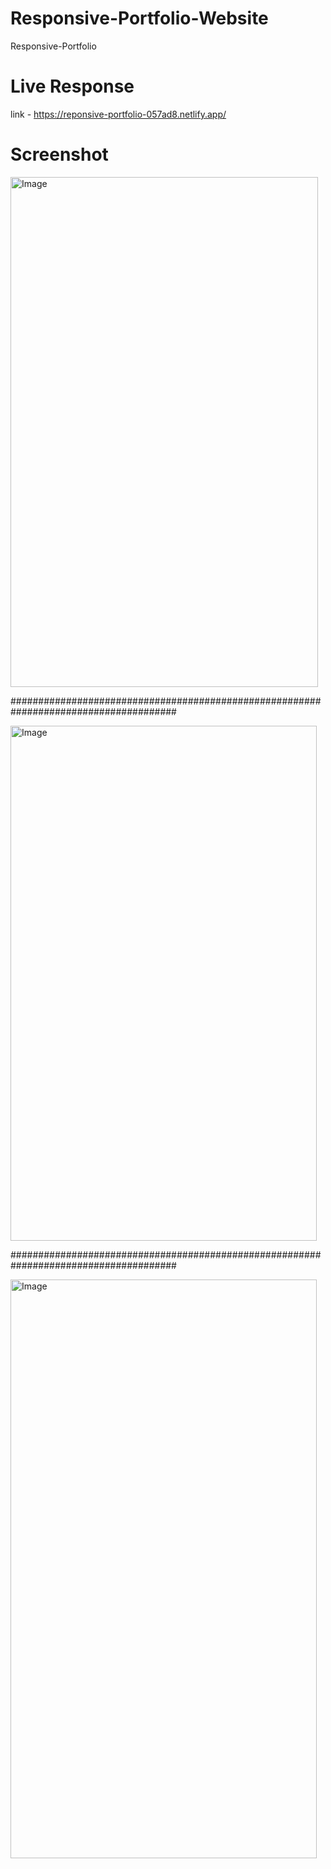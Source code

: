 # Responsive-Portfolio-Website
Responsive-Portfolio

# Live Response
link - https://reponsive-portfolio-057ad8.netlify.app/

# Screenshot

<img width="492" height="816" alt="Image" src="https://github.com/user-attachments/assets/f636a74b-a73e-40cb-bd18-b89576dff067" />

######################################################################################

<img width="490" height="824" alt="Image" src="https://github.com/user-attachments/assets/6b1c8271-bb53-4323-8096-2db36a92a2df" />

######################################################################################

<img width="490" height="926" alt="Image" src="https://github.com/user-attachments/assets/a960e2c9-5ff0-4be9-b975-18b3dd436578" />
